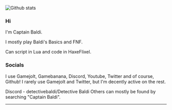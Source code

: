 ![Github stats](https://github-readme-stats.vercel.app/api?username=CaptainBaldi)

### Hi
I'm Captain Baldi.

I mostly play Baldi's Basics and FNF.

Can script in Lua and code in HaxeFlixel.

### Socials
I use Gamejolt, Gamebanana, Discord, Youtube, Twitter and of course, Github!
I rarely use Gamejolt and Twitter, but I'm decently active on the rest.

Discord - detectivebaldi/Detective Baldi
Others can mostly be found by searching "Captain Baldi".
***
